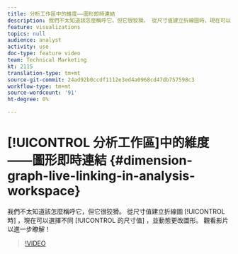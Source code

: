 ```yaml
---
title: 分析工作區中的維度——圖形即時連結
description: 我們不太知道該怎麼稱呼它，但它很狡猾。 從尺寸值建立折線圖時，現在可以選擇不同的尺寸值並動態更改圖形。 觀看影片以進一步瞭解！
feature: visualizations
topics: null
audience: analyst
activity: use
doc-type: feature video
team: Technical Marketing
kt: 2115
translation-type: tm+mt
source-git-commit: 24ad92b0ccdf1112e3ed4a0968cd47db757598c3
workflow-type: tm+mt
source-wordcount: '91'
ht-degree: 0%

---
```



# [!UICONTROL 分析工作區]中的維度——圖形即時連結 {#dimension-graph-live-linking-in-analysis-workspace}

我們不太知道該怎麼稱呼它，但它很狡猾。 從尺寸值建立折線圖 [!UICONTROL 時] ，現在可以選擇不同 [!UICONTROL 的尺寸值] ，並動態更改圖形。 觀看影片以進一步瞭解！

>[!VIDEO](https://video.tv.adobe.com/v/23991/?quality=12)
